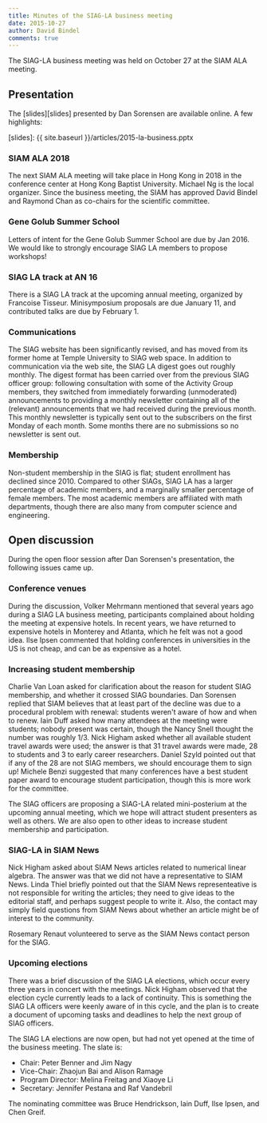 ```yaml
---
title: Minutes of the SIAG-LA business meeting
date: 2015-10-27
author: David Bindel
comments: true
---
```


The SIAG-LA business meeting was held on October 27 at the SIAM ALA
meeting.

## Presentation

The [slides][slides] presented by Dan Sorensen are available
online.  A few highlights:

[slides]: {{ site.baseurl }}/articles/2015-la-business.pptx

### SIAM ALA 2018

The next SIAM ALA meeting will take place in Hong Kong in 2018 in the
conference center at Hong Kong Baptist University.  Michael Ng is the
local organizer.  Since the business meeting, the SIAM has approved
David Bindel and Raymond Chan as co-chairs for the scientific committee.

### Gene Golub Summer School

Letters of intent for the Gene Golub Summer School are due by
Jan 2016.  We would like to strongly encourage SIAG LA members to
propose workshops!

### SIAG LA track at AN 16

There is a SIAG LA track at the upcoming annual meeting, organized by
Francoise Tisseur.  Minisymposium proposals are due January 11, and
contributed talks are due by February 1.

### Communications

The SIAG website has been significantly revised, and has moved from
its former home at Temple University to SIAG web space.  In addition
to communication via the web site, the SIAG LA digest goes out roughly
monthly.  The digest format has been carried over from the previous
SIAG officer group: following consultation with some of the Activity
Group members, they switched from immediately forwarding (unmoderated)
announcements to providing a monthly newsletter containing all of the
(relevant) announcements that we had received during the previous
month. This monthly newsletter is typically sent out to the
subscribers on the first Monday of each month. Some months there are
no submissions so no newsletter is sent out.

### Membership

Non-student membership in the SIAG is flat; student enrollment has
declined since 2010.  Compared to other SIAGs, SIAG LA has a larger
percentage of academic members, and a marginally smaller percentage of
female members.  The most academic members are affiliated with math
departments, though there are also many from computer science and
engineering.

## Open discussion

During the open floor session after Dan Sorensen's presentation, the
following issues came up.

### Conference venues

During the discussion, Volker Mehrmann mentioned that several years
ago during a SIAG LA business meeting, participants complained about
holding the meeting at expensive hotels.  In recent years, we have
returned to expensive hotels in Monterey and Atlanta, which he felt
was not a good idea.  Ilse Ipsen commented that holding conferences in
universities in the US is not cheap, and can be as expensive as a hotel.

### Increasing student membership

Charlie Van Loan asked for clarification about the reason for student
SIAG membership, and whether it crossed SIAG boundaries.  Dan Sorensen
replied that SIAM believes that at least part of the decline was due
to a procedural problem with renewal: students weren't aware of how
and when to renew.  Iain Duff asked how many attendees at the meeting
were students; nobody present was certain, though the Nancy Snell
thought the number was roughly 1/3.  Nick Higham asked whether all
available student travel awards were used; the answer is that 31
travel awards were made, 28 to students and 3 to early career
researchers.  Daniel Szyld pointed out that if any of the 28 are not
SIAG members, we should encourage them to sign up!  Michele Benzi
suggested that many conferences have a best student paper award to
encourage student participation, though this is more work for the
committee.

The SIAG officers are proposing a SIAG-LA related mini-posterium at
the upcoming annual meeting, which we hope will attract student
presenters as well as others.  We are also open to other ideas to
increase student membership and participation.

### SIAG-LA in SIAM News

Nick Higham asked about SIAM News articles related to numerical linear
algebra.  The answer was that we did not have a representative to SIAM
News.  Linda Thiel briefly pointed out that the SIAM News
representeative is not responsible for writing the articles; they need
to give ideas to the editorial staff, and perhaps suggest people to
write it.  Also, the contact may simply field questions from SIAM News
about whether an article might be of interest to the community.

Rosemary Renaut volunteered to serve as the SIAM News contact person
for the SIAG.

### Upcoming elections

There was a brief discussion of the SIAG LA elections, which occur
every three years in concert with the meetings.  Nick Higham observed
that the election cycle currently leads to a lack of continuity.  This
is something the SIAG LA officers were keenly aware of in this cycle,
and the plan is to create a document of upcoming tasks and deadlines
to help the next group of SIAG officers.

The SIAG LA elections are now open, but had not yet opened at the time
of the business meeting.  The slate is:

- Chair: Peter Benner and Jim Nagy
- Vice-Chair: Zhaojun Bai and Alison Ramage
- Program Director: Melina Freitag and Xiaoye Li
- Secretary: Jennifer Pestana and Raf Vandebril

The nominating committee was Bruce Hendrickson, Iain Duff, Ilse Ipsen,
and Chen Greif.
